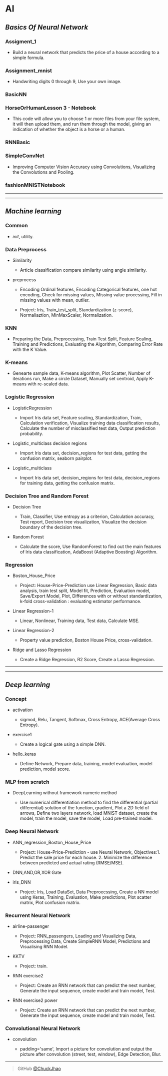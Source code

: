 # AI

## *Basics Of Neural Network*

### Assigment_1

* Build a neural network that predicts the price of a house according to a simple formula.
  
### Assignment_mnist
 
* Handwriting digits 0 through 9, Use your own image.
 
### BasicNN
 
### HorseOrHumanLesson 3 - Notebook

  * This code will allow you to choose 1 or more files from your file system, it will then upload them, and run them through the model, giving an indication of whether the object is a horse or a human.
  
### RNNBasic

### SimpleConvNet

* Improving Computer Vision Accuracy using Convolutions, Visualizing the Convolutions and Pooling.
 
### fashionMNISTNotebook

---

---

## *Machine learning*

### Common

* _init_, utility.
  
### Data Preprocess

* Similarity
 
  * Article classification compare similarity using angle similarity.
 
* preprocess

  * Encoding Ordinal features, Encoding Categorical features, one hot encoding, Check for missing values, Missing value processing, Fill in missing values with mean, outlier.
 
  * Project: Iris, Train_test_split, Standardization (z-score), Normaliaztion, MinMaxScaler, Normalization.
   
### KNN

* Preparing the Data, Preprocessing, Train Test Split, Feature Scaling, Training and Predictions, Evaluating the Algorithm, Comparing Error Rate with the K Value.

### K-means

* Genearte sample data, K-means algorithm, Plot Scatter, Number of iterations run, Make a circle Dataset, Manually set centroid, Apply K-means with re-scaled data.
  
### Logistic Regression

* LogisticRegression

  * Import Iris data set, Feature scaling, Standardization, Train, Calculation verification, Visualize training data classification results, Calculate the number of misclassified test data, Output prediction probability.
  
* Logistic_multiclass decision regions

  * Import Iris data set, decision_regions for test data, getting the confusion matrix, seaborn pairplot.
  
* Logistic_multiclass

  * Import Iris data set, decision_regions for test data, decision_regions for training data, getting the confusion matrix. 
  
### Decision Tree and Random Forest

* Decision Tree

    * Train, Classifier, Use entropy as a criterion, Calculation accuracy, Test report, Decision tree visualization, Visualize the decision boundary of the decision tree.
    
* Random Forest

    * Calculate the score, Use RandomForest to find out the main features of Iris data classification, AdaBoost (Adaptive Boosting) Algorithm.
  
### Regression

* Boston_House_Price

    * Project: House-Price-Prediction use Linear Regression, Basic data analysis, train test split, Model fit, Prediction, Evaluation model, Save/Export Model, Plot, Differences with or without standardization, k-fold cross-validation : evaluating estimator performance.

* Linear Regression-1

    * Linear, Nonlinear, Training data, Test data, Calculate MSE.

* Linear Regression-2

    * Property value prediction, Boston House Price, cross-validation.

* Ridge and Lasso Regression

    * Create a Ridge Regression, R2 Score, Create a Lasso Regression.

---

---
  
## *Deep learning*

### Concept

* activation

    * sigmod, Relu, Tangent, Softmax, Cross Entropy, ACE(Average Cross Entropy).

* exercise1

    * Create a logical gate using a simple DNN.
    
* hello_keras

    * Define Network, Prepare data, training, model evaluation, model prediction, model score.
  
### MLP from scratch

* DeepLearning without framework numeric method

    * Use numerical differentiation method to find the differential (partial differential) solution of the function, gradient, Plot a 2D field of arrows, Define two layers network, load MNIST dataset, create the model, train the model, save the model, Load pre-trained model.
  
### Deep Neural Network

* ANN_regression_Boston_House_Price

    * Project: House-Price-Prediction - use Neural Network, Objectives:1. Predict the sale price for each house. 2. Minimize the difference between predicted and actual rating (RMSE/MSE).
    
* DNN,AND,OR,XOR Gate

* iris_DNN

    * Project: Iris, Load DataSet, Data Preproecssing, Create a NN model using Keras, Training, Evaluation, Make predictions, Plot scatter matrix, Plot confusion matrix.
  
### Recurrent Neural Network

* airline-passenger

    * Project: RNN_passengers, Loading and Visualizing Data, Preprocessing Data, Create SimpleRNN Model, Predictions and Visualising RNN Model.
    
* KKTV

    * Project: train.
    
* RNN exercise2

    * Project: Create an RNN network that can predict the next number, Generate the input sequence, create model and train model, Test.
    
* RNN exercise2 power

    * Project: Create an RNN network that can predict the next number, Generate the input sequence, create model and train model, Test.
  
### Convolutional Neural Network

* convolution

    * padding='same', Import a picture for convolution and output the picture after convolution (street, test, window), Edge Detection, Blur.
  
---

> GitHub [@ChuckJhao](https://github.com/ChuckJhao)
